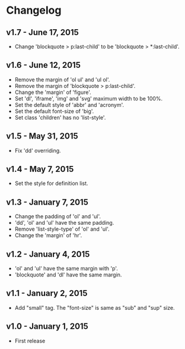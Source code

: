 Changelog
=========

## v1.7 - June 17, 2015

* Change 'blockquote > p:last-child' to be 'blockquote > *:last-child'.

## v1.6 - June 12, 2015

* Remove the margin of 'ol ul' and 'ul ol'.
* Remove the margin of 'blockquote > p:last-child'.
* Change the 'margin' of 'figure'.
* Set 'dl', 'iframe', 'img' and 'svg' maximum width to be 100%.
* Set the default style of 'abbr' and 'acronym'.
* Set the default font-size of 'big'.
* Set class 'children' has no 'list-style'.

## v1.5 - May 31, 2015

* Fix 'dd' overriding.

## v1.4 - May 7, 2015

* Set the style for definition list.

## v1.3 - January 7, 2015

* Change the padding of 'ol' and 'ul'.
* 'dd', 'ol' and 'ul' have the same padding.
* Remove 'list-style-type' of 'ol' and 'ul'.
* Change the 'margin' of 'hr'.

## v1.2 - January 4, 2015

* 'ol' and 'ul' have the same margin with 'p'.
* 'blockquote' and 'dl' have the same margin.

## v1.1 - January 2, 2015

* Add "small" tag. The "font-size" is same as "sub" and "sup" size.

## v1.0 - January 1, 2015

* First release
